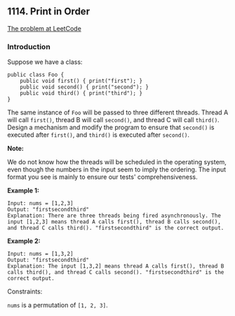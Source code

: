 ## 1114. Print in Order

[The problem at LeetCode](https://leetcode.com/problems/print-in-order/)

### Introduction

Suppose we have a class:

```
public class Foo {
    public void first() { print("first"); }
    public void second() { print("second"); }
    public void third() { print("third"); }
}
```

The same instance of `Foo` will be passed to three different threads. 
Thread A will call `first()`, thread B will call `second()`, 
and thread C will call `third()`. 
Design a mechanism and modify the program to ensure that `second()` is executed after `first()`, 
and `third()` is executed after `second()`.

**Note:**

We do not know how the threads will be scheduled in the operating system, 
even though the numbers in the input seem to imply the ordering. 
The input format you see is mainly to ensure our tests' comprehensiveness.



**Example 1:**
```
Input: nums = [1,2,3]
Output: "firstsecondthird"
Explanation: There are three threads being fired asynchronously. The input [1,2,3] means thread A calls first(), thread B calls second(), and thread C calls third(). "firstsecondthird" is the correct output.
```

**Example 2:**
```
Input: nums = [1,3,2]
Output: "firstsecondthird"
Explanation: The input [1,3,2] means thread A calls first(), thread B calls third(), and thread C calls second(). "firstsecondthird" is the correct output.
```

Constraints:

`nums` is a permutation of `[1, 2, 3]`.
